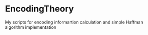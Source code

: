 # EncodingTheory
My scripts for encoding informartion calculation and simple Haffman algorithm implementation
